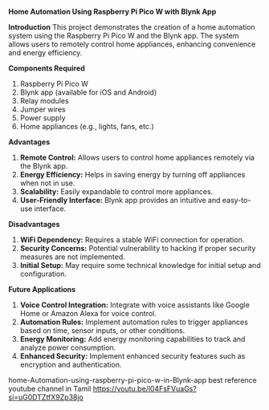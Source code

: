 **Home Automation Using Raspberry Pi Pico W with Blynk App**

**Introduction**
This project demonstrates the creation of a home automation system using the Raspberry Pi Pico W and the Blynk app. The system allows users to remotely control home appliances, enhancing convenience and energy efficiency.

**Components Required**
1) Raspberry Pi Pico W
2) Blynk app (available for iOS and Android)
3) Relay modules
4) Jumper wires
5) Power supply
6) Home appliances (e.g., lights, fans, etc.)

**Advantages**

1) **Remote Control:** Allows users to control home appliances remotely via the Blynk app.
2) **Energy Efficiency:** Helps in saving energy by turning off appliances when not in use.
3) **Scalability:** Easily expandable to control more appliances.
4) **User-Friendly Interface:** Blynk app provides an intuitive and easy-to-use interface.

**Disadvantages**

1) **WiFi Dependency:** Requires a stable WiFi connection for operation.
2) **Security Concerns:** Potential vulnerability to hacking if proper security measures are not implemented.
3) **Initial Setup:** May require some technical knowledge for initial setup and configuration.

**Future Applications**

1) **Voice Control Integration:** Integrate with voice assistants like Google Home or Amazon Alexa for voice control.
2) **Automation Rules:** Implement automation rules to trigger appliances based on time, sensor inputs, or other conditions.
3) **Energy Monitoring:** Add energy monitoring capabilities to track and analyze power consumption.
4) **Enhanced Security:** Implement enhanced security features such as encryption and authentication.

home-Automation-using-raspberry-pi-pico-w-in-Blynk-app best reference youtube channel in Tamil https://youtu.be/l04FsFVuaGs?si=uG0DTZtfX9Zp38jo
